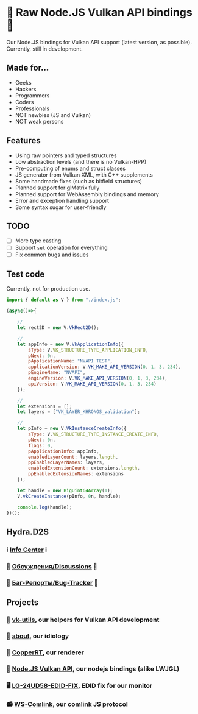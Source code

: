 # 🍵 Raw Node.JS Vulkan API bindings 🍵

Our Node.JS bindings for Vulkan API support (latest version, as possible). Currently, still in development. 

## Made for...

- Geeks
- Hackers
- Programmers
- Coders
- Professionals
- NOT newbies (JS and Vulkan)
- NOT weak persons

## Features

- Using raw pointers and typed structures
- Low abstraction levels (and there is no Vulkan-HPP)
- Pre-computing of enums and struct classes
- JS generator from Vulkan XML, with C++ supplements
- Some handmade fixes (such as bitfield structures)
- Planned support for glMatrix fully
- Planned support for WebAssembly bindings and memory
- Error and exception handling support
- Some syntax sugar for user-friendly

## TODO

- [ ] More type casting
- [ ] Support `set` operation for everything
- [ ] Fix common bugs and issues

## Test code

Currently, not for production use. 

```js
import { default as V } from "./index.js";

(async()=>{

    //
    let rect2D = new V.VkRect2D();

    //
    let appInfo = new V.VkApplicationInfo({
        sType: V.VK_STRUCTURE_TYPE_APPLICATION_INFO,
        pNext: 0n,
        pApplicationName: "NVAPI TEST",
        applicationVersion: V.VK_MAKE_API_VERSION(0, 1, 3, 234),
        pEngineName: "NVAPI",
        engineVersion: V.VK_MAKE_API_VERSION(0, 1, 3, 234),
        apiVersion: V.VK_MAKE_API_VERSION(0, 1, 3, 234)
    });

    //
    let extensions = [];
    let layers = ["VK_LAYER_KHRONOS_validation"];

    //
    let pInfo = new V.VkInstanceCreateInfo({
        sType: V.VK_STRUCTURE_TYPE_INSTANCE_CREATE_INFO,
        pNext: 0n,
        flags: 0,
        pApplicationInfo: appInfo,
        enabledLayerCount: layers.length,
        ppEnabledLayerNames: layers,
        enabledExtensionCount: extensions.length,
        ppEnabledExtensionNames: extensions
    });

    let handle = new BigUint64Array(1);
    V.vkCreateInstance(pInfo, 0n, handle);

    console.log(handle);
})();
```

## Hydra.D2S

### ℹ️ [Info Center](https://github.com/hydra2s-info) ℹ️ 
### 💬 [Обсуждения/Discussions](https://github.com/hydra2s-info/about/discussions) 💬
### 🐞 [Баг-Репорты/Bug-Tracker](https://github.com/hydra2s-info/about/issues) 🐞

## Projects

### 📀 [vk-utils](https://github.com/hydra2s/vk-utils), our helpers for Vulkan API development 
### 🥀 [about](https://github.com/hydra2s-info/about), our idiology
### 🌋 [CopperRT](https://github.com/hydra2s/CopperRT), our renderer
### 🍵 [Node.JS Vulkan API](https://github.com/hydra2s/node-vulkan-api), our nodejs bindings (alike LWJGL)
### 🖥️ [LG-24UD58-EDID-FIX](https://github.com/hydra2s/LG-24UD58-EDID-FIX), EDID fix for our monitor
### 📻 [WS-Comlink](https://github.com/hydra2s/ws-comlink), our comlink JS protocol
